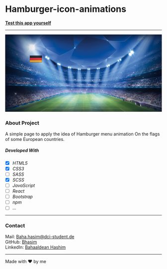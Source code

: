 # Hamburger-icon-animations


**[Test this app yourself](https://bhasim.github.io/hamburger-icon-animations)**

---

![Screenshot from Project](./img/bg-sample.png)

### About Project

A simple page to apply the idea of Hamburger menu animation On the flags of some European countries.


##### Developed With

- [x] _HTML5_
- [x] _CSS3_
- [ ] _SASS_
- [x] _SCSS_
- [ ] _JavaScript_
- [ ] _React_
- [ ] _Bootstrap_
- [ ] _npm_
- [ ] _..._

---

### Contact

Mail: <Baha.hasim@dci-student.de><br>
GitHub: [Bhasim](https://github.com/)<br>
LinkedIn: [Bahaaldean Hashim](https://www.linkedin.com/in/bahaaldean-hashim-598463103)

---


Made with ❤️ by me
